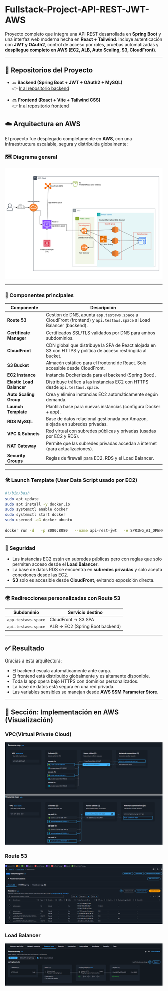 # Fullstack-Project-API-REST-JWT-AWS

Proyecto completo que integra una API REST desarrollada en **Spring Boot** y una interfaz web moderna hecha en **React + Tailwind**. Incluye autenticación con **JWT y OAuth2**, control de acceso por roles, pruebas automatizadas y **despliegue completo en AWS (EC2, ALB, Auto Scaling, S3, CloudFront)**.

---

## 📂 Repositorios del Proyecto

- 🔙 **Backend (Spring Boot + JWT + OAuth2 + MySQL)**  
  👉 [Ir al repositorio backend](https://github.com/Borghii/Backend-API-REST-JWT-OAuth)

- 🔜 **Frontend (React + Vite + Tailwind CSS)**  
  👉 [Ir al repositorio frontend](https://github.com/Borghii/Frontend-API-REST-JWT-OAuth)

## ☁️ Arquitectura en AWS

El proyecto fue desplegado completamente en **AWS**, con una infraestructura escalable, segura y distribuida globalmente:

### 🗺️ Diagrama general

![Arquitectura AWS](assets/Diagram-Api-REST-JWT.drawio.png)

---

### 📌 Componentes principales

| Componente                | Descripción                                                                                                          |
| ------------------------- | -------------------------------------------------------------------------------------------------------------------- |
| **Route 53**              | Gestión de DNS, apunta `app.testaws.space` a CloudFront (frontend) y `api.testaws.space` al Load Balancer (backend). |
| **Certificate Manager**   | Certificados SSL/TLS validados por DNS para ambos subdominios.                                                       |
| **CloudFront**            | CDN global que distribuye la SPA de React alojada en S3 con HTTPS y política de acceso restringida al bucket.        |
| **S3 Bucket**             | Almacén estático para el frontend de React. Solo accesible desde CloudFront.                                         |
| **EC2 Instance**          | Instancia Dockerizada para el backend (Spring Boot).                                                                 |
| **Elastic Load Balancer** | Distribuye tráfico a las instancias EC2 con HTTPS desde `api.testaws.space`.                                         |
| **Auto Scaling Group**    | Crea y elimina instancias EC2 automáticamente según demanda.                                                         |
| **Launch Template**       | Plantilla base para nuevas instancias (configura Docker + app).                                                      |
| **RDS MySQL**             | Base de datos relacional gestionada por Amazon, alojada en subredes privadas.                                        |
| **VPC & Subnets**         | Red virtual con subredes públicas y privadas (usadas por EC2 y RDS).                                                 |
| **NAT Gateway**           | Permite que las subredes privadas accedan a internet (para actualizaciones).                                         |
| **Security Groups**       | Reglas de firewall para EC2, RDS y el Load Balancer.                                                                 |

---

### 🛠️ Launch Template (User Data Script usado por EC2)

```bash
#!/bin/bash
sudo apt update
sudo apt install -y docker.io
sudo systemctl enable docker
sudo systemctl start docker
sudo usermod -aG docker ubuntu

docker run -d   -p 8080:8080   --name api-rest-jwt   -e SPRING_AI_OPENAI_API_KEY=TU_API_KEY   -e SPRING_DATASOURCE_USERNAME=root   -e SPRING_DATASOURCE_PASSWORD=test1234   -e SPRING_DATASOURCE_URL="jdbc:mysql://database-api-rest-jwt.xxxxxx.rds.amazonaws.com:3306/project-api-rest?createDatabaseIfNotExist=true&serverTimezone=UTC"   -e ALLOWED_ORIGINS=https://app.testaws.space   bichiborghi/api-rest-jwt:1.0.0
```

---

### 🔐 Seguridad

- Las instancias EC2 están en subredes públicas pero con reglas que solo permiten acceso desde el **Load Balancer**.
- La base de datos RDS se encuentra en **subredes privadas** y solo acepta conexiones desde las EC2.
- **S3** solo es accesible desde **CloudFront**, evitando exposición directa.

---

### 🌍 Redirecciones personalizadas con Route 53

| Subdominio          | Servicio destino                |
| ------------------- | ------------------------------- |
| `app.testaws.space` | CloudFront → S3 SPA             |
| `api.testaws.space` | ALB → EC2 (Spring Boot backend) |

---

## ✅ Resultado

Gracias a esta arquitectura:

- El backend escala automáticamente ante carga.
- El frontend está distribuido globalmente y es altamente disponible.
- Toda la app opera bajo HTTPS con dominios personalizados.
- La base de datos está segura en una red privada.
- Las variables sensibles se manejan desde **AWS SSM Parameter Store**.

---

## 📌 Sección: Implementación en AWS (Visualización)

### VPC(Virtual Private Cloud)

![VPC](assets/image4.png)
![VPC2](assets/image5.png)

### Route 53

![Route 53](assets/image13.png)

### Load Balancer

![Load Balancer](assets/image26.png)
